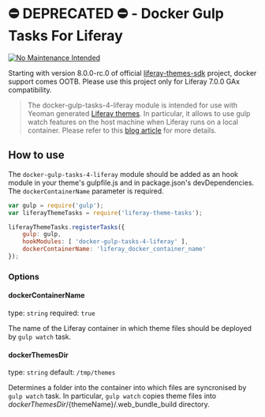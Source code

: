 # :no_entry: DEPRECATED :no_entry: - Docker Gulp Tasks For Liferay

[![No Maintenance Intended](http://unmaintained.tech/badge.svg)](http://unmaintained.tech/)

Starting with version 8.0.0-rc.0 of official [liferay-themes-sdk](https://github.com/liferay/liferay-themes-sdk) project, docker support comes OOTB. Please use this project only for Liferay 7.0.0 GAx compatibility.

> The docker-gulp-tasks-4-liferay module is intended for use with Yeoman generated [Liferay themes](https://github.com/liferay/generator-liferay-theme). In particular, it allows to use gulp watch features on the host machine when Liferay runs on a local container. Please refer to this [blog article](https://web.liferay.com/it/web/glassofwhiskey/blog/-/blogs/liferay-and-docker-dockerised-liferay-workspace) for more details.

## How to use

The `docker-gulp-tasks-4-liferay` module should be added as an hook module in your theme's gulpfile.js and in package.json's devDependencies. The `dockerContainerName` parameter is required.

```js
var gulp = require('gulp');
var liferayThemeTasks = require('liferay-theme-tasks');

liferayThemeTasks.registerTasks({
	gulp: gulp,
	hookModules: [ 'docker-gulp-tasks-4-liferay' ],
	dockerContainerName: 'liferay_docker_container_name'
});
```

### Options

#### dockerContainerName

type: `string`
required: `true`

The name of the Liferay container in which theme files should be deployed by `gulp watch` task.

#### dockerThemesDir

type: `string`
default: `/tmp/themes`

Determines a folder into the container into which files are syncronised by `gulp watch` task. In particular, `gulp watch` copies theme files into ${dockerThemesDir}/${themeName}/.web_bundle_build directory.